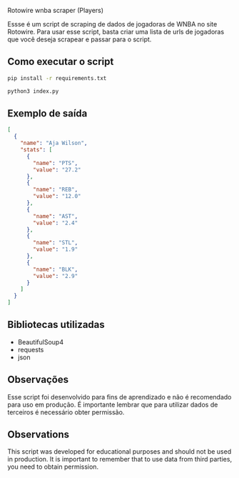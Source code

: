 Rotowire wnba scraper (Players)

Essse é um script de scraping de dados de jogadoras de WNBA no site Rotowire. Para usar esse script, basta criar uma lista de urls de jogadoras que você deseja scrapear e passar para o script.

## Como executar o script

```bash
pip install -r requirements.txt

python3 index.py
```

## Exemplo de saída

```json
[
  {
    "name": "Aja Wilson",
    "stats": [
      {
        "name": "PTS",
        "value": "27.2"
      },
      {
        "name": "REB",
        "value": "12.0"
      },
      {
        "name": "AST",
        "value": "2.4"
      },
      {
        "name": "STL",
        "value": "1.9"
      },
      {
        "name": "BLK",
        "value": "2.9"
      }
    ]
  }
]
```

## Bibliotecas utilizadas

- BeautifulSoup4
- requests
- json

## Observações

Esse script foi desenvolvido para fins de aprendizado e não é recomendado para uso em produção. É importante lembrar que para utilizar dados de terceiros é necessário obter permissão.

## Observations

This script was developed for educational purposes and should not be used in production. It is important to remember that to use data from third parties, you need to obtain permission.
